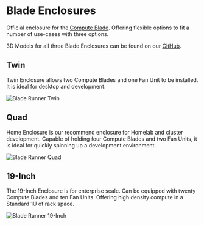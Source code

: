 ---
---

# Blade Enclosures

Official enclosure for the [Compute Blade](https://computeblade.com/). Offering flexible options to fit a number of use-cases with three options.

3D Models for all three Blade Enclosures can be found on our [GitHub](https://github.com/uptime-industries/compute-blade/tree/main/blade-runners).

## Twin

Twin Enclosure allows two Compute Blades and one Fan Unit to be installed. It is ideal for desktop and development.

![Blade Runner Twin](/img/runners/BladeRunnerTwin.png)

## Quad

Home Enclosure is our recommend enclosure for Homelab and cluster development. Capable of holding four Compute Blades and two Fan Units, it is ideal for quickly spinning up a development environment.

![Blade Runner Quad](/img/runners/BladeRunnerQuad.png)

## 19-Inch

The 19-Inch Enclosure is for enterprise scale. Can be equipped with twenty Compute Blades and ten Fan Units. Offering high density compute in a Standard 1U of rack space.

![Blade Runner 19-Inch](/img/runners/BladeRunner19.png)
